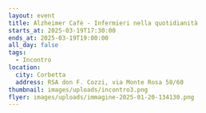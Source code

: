 ```yaml
---
layout: event
title: Alzheimer Cafè - Infermieri nella quotidianità
starts_at: 2025-03-19T17:30:00
ends_at: 2025-03-19T19:00:00
all_day: false
tags:
  - Incontro
location:
  city: Corbetta
  address: RSA don F. Cozzi, via Monte Rosa 58/60
thumbnail: images/uploads/incontro3.png
flyer: images/uploads/immagine-2025-01-20-134130.png
---
```

